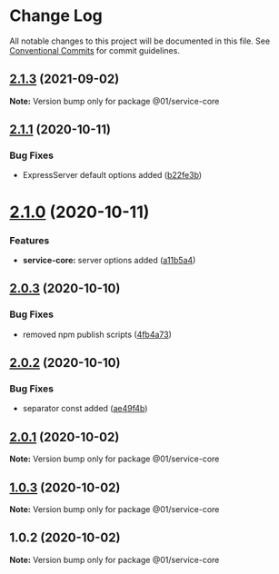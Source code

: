 # Change Log

All notable changes to this project will be documented in this file.
See [Conventional Commits](https://conventionalcommits.org) for commit guidelines.

## [2.1.3](https://github.com/01alchemist/web-service-lib/compare/@01/service-core@2.1.1...@01/service-core@2.1.3) (2021-09-02)

**Note:** Version bump only for package @01/service-core





## [2.1.1](https://github.com/01alchemist/web-service-lib/compare/@01/service-core@2.1.0...@01/service-core@2.1.1) (2020-10-11)


### Bug Fixes

* ExpressServer default options added ([b22fe3b](https://github.com/01alchemist/web-service-lib/commit/b22fe3b88c5c9835a1a110f83af44abf74aa8400))





# [2.1.0](https://github.com/01alchemist/web-service-lib/compare/@01/service-core@2.0.3...@01/service-core@2.1.0) (2020-10-11)


### Features

* **service-core:** server options added ([a11b5a4](https://github.com/01alchemist/web-service-lib/commit/a11b5a419888e5b4d044087b12035ec4494d5fdd))





## [2.0.3](https://github.com/01alchemist/web-service-lib/compare/@01/service-core@2.0.2...@01/service-core@2.0.3) (2020-10-10)


### Bug Fixes

* removed npm publish scripts ([4fb4a73](https://github.com/01alchemist/web-service-lib/commit/4fb4a73cf816bd35d48fbe7e0c88456b4afb364b))





## [2.0.2](https://github.com/01alchemist/web-service-lib/compare/@01/service-core@2.0.1...@01/service-core@2.0.2) (2020-10-10)


### Bug Fixes

* separator const added ([ae49f4b](https://github.com/01alchemist/web-service-lib/commit/ae49f4b3e15d62410626d739b6c162bf1d448fca))





## [2.0.1](https://github.com/01alchemist/web-service-lib/compare/@01/service-core@1.0.3...@01/service-core@2.0.1) (2020-10-02)

**Note:** Version bump only for package @01/service-core





## [1.0.3](https://github.com/01alchemist/web-service-lib/compare/@01/service-core@1.0.2...@01/service-core@1.0.3) (2020-10-02)

**Note:** Version bump only for package @01/service-core





## 1.0.2 (2020-10-02)

**Note:** Version bump only for package @01/service-core
